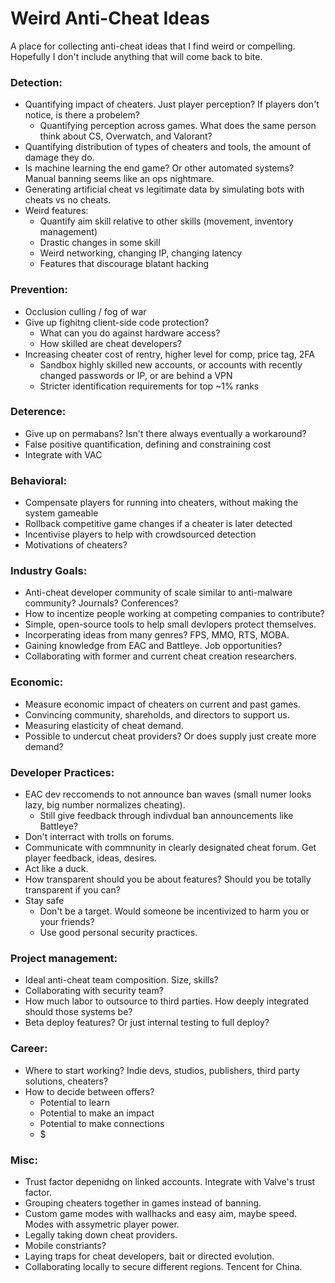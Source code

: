 # Weird Anti-Cheat Ideas
A place for collecting anti-cheat ideas that I find weird or compelling.  
Hopefully I don't include anything that will come back to bite.

### Detection:  
- Quantifying impact of cheaters. Just player perception? If players don't notice, is there a probelem?  
  - Quantifying perception across games. What does the same person think about CS, Overwatch, and Valorant?
- Quantifying distribution of types of cheaters and tools, the amount of damage they do. 
- Is machine learning the end game? Or other automated systems? Manual banning seems like an ops nightmare.
- Generating artificial cheat vs legitimate data by simulating bots with cheats vs no cheats.
- Weird features:  
  - Quantify aim skill relative to other skills (movement, inventory management)   
  - Drastic changes in some skill  
  - Weird networking, changing IP, changing latency
  - Features that discourage blatant hacking  
  
### Prevention:  
- Occlusion culling / fog of war  
- Give up fighitng client-side code protection?  
  - What can you do against hardware access?  
  - How skilled are cheat developers?  
- Increasing cheater cost of rentry, higher level for comp, price tag, 2FA  
  - Sandbox highly skilled new accounts, or accounts with recently changed passwords or IP, or are behind a VPN 
  - Stricter identification requirements for top ~1% ranks  

### Deterence:  
- Give up on permabans? Isn't there always eventually a workaround?  
- False positive quantification, defining and constraining cost  
- Integrate with VAC  

### Behavioral:  
- Compensate players for running into cheaters, without making the system gameable  
- Rollback competitive game changes if a cheater is later detected  
- Incentivise players to help with crowdsourced detection  
- Motivations of cheaters? 

### Industry Goals:
- Anti-cheat developer community of scale similar to anti-malware community? Journals? Conferences?  
- How to incentize people working at competing companies to contribute?
- Simple, open-source tools to help small devlopers protect themselves.  
- Incorperating ideas from many genres? FPS, MMO, RTS, MOBA.  
- Gaining knowledge from EAC and Battleye. Job opportunities?  
- Collaborating with former and current cheat creation researchers.  

### Economic:  
- Measure economic impact of cheaters on current and past games.  
- Convincing community, shareholds, and directors to support us.  
- Measuring elasticity of cheat demand.  
- Possible to undercut cheat providers? Or does supply just create more demand?  

### Developer Practices:  
- EAC dev reccomends to not announce ban waves (small numer looks lazy, big number normalizes cheating).  
  - Still give feedback through indivdual ban announcements like Battleye?  
- Don't interract with trolls on forums.  
- Communicate with commnunity in clearly designated cheat forum. Get player feedback, ideas, desires.  
- Act like a duck.  
- How transparent should you be about features? Should you be totally transparent if you can?  
- Stay safe
  - Don't be a target. Would someone be incentivized to harm you or your friends?  
  - Use good personal security practices.  
  
### Project management:  
- Ideal anti-cheat team composition. Size, skills?  
- Collaborating with security team?  
- How much labor to outsource to third parties. How deeply integrated should those systems be?  
- Beta deploy features? Or just internal testing to full deploy? 

### Career:
- Where to start working? Indie devs, studios, publishers, third party solutions, cheaters?
- How to decide between offers?
  - Potential to learn
  - Potential to make an impact
  - Potential to make connections
  - $

### Misc:  
- Trust factor depenidng on linked accounts. Integrate with Valve's trust factor.  
- Grouping cheaters together in games instead of banning.  
- Custom game modes with wallhacks and easy aim, maybe speed. Modes with assymetric player power.  
- Legally taking down cheat providers.  
- Mobile constriants?  
- Laying traps for cheat developers, bait or directed evolution.  
- Collaborating locally to secure different regions. Tencent for China.
